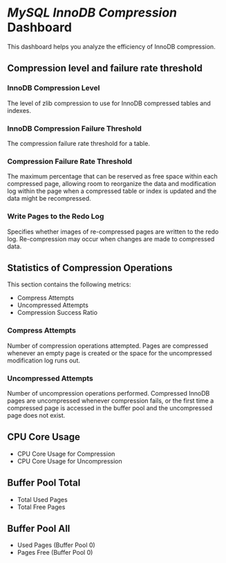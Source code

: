 # *MySQL InnoDB Compression* Dashboard

This dashboard helps you analyze the efficiency of InnoDB compression.

## Compression level and failure rate threshold

### InnoDB Compression Level

The level of zlib compression to use for InnoDB compressed tables and indexes.

### InnoDB Compression Failure Threshold

The compression failure rate threshold for a table.

### Compression Failure Rate Threshold

The maximum percentage that can be reserved as free space within each compressed page, allowing room to reorganize the data and modification log within the page when a compressed table or index is updated and the data might be recompressed.

### Write Pages to the Redo Log

Specifies whether images of re-compressed pages are written to the redo log. Re-compression may occur when changes are made to compressed data.

## Statistics of Compression Operations

This section contains the following metrics:

* Compress Attempts
* Uncompressed Attempts
* Compression Success Ratio

### Compress Attempts

Number of compression operations attempted. Pages are compressed whenever an empty page is created or the space for the uncompressed modification log runs out.

### Uncompressed Attempts

Number of uncompression operations performed. Compressed InnoDB pages are uncompressed whenever compression fails, or the first time a compressed page is accessed in the buffer pool and the uncompressed page does not exist.

## CPU Core Usage

- CPU Core Usage for Compression
- CPU Core Usage for Uncompression

## Buffer Pool Total

- Total Used Pages
- Total Free Pages

## Buffer Pool All

- Used Pages (Buffer Pool 0)
- Pages Free (Buffer Pool 0)
